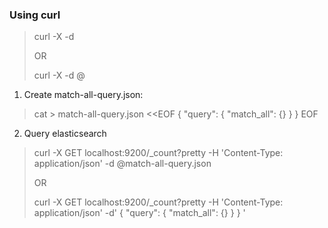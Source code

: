 ### Using curl

> curl -X <VERB> <URL> -d <BODY>
> 
> OR
> 
> curl -X <VERB> <URL> -d @<FILE>

1. Create match-all-query.json:

> cat > match-all-query.json <<EOF
> {
>  "query": {
>  "match_all": {}
>  }
> }
> EOF

2. Query elasticsearch

> curl -X GET localhost:9200/_count?pretty -H 'Content-Type: application/json' -d @match-all-query.json 
>
> OR
>
> curl -X GET localhost:9200/_count?pretty -H 'Content-Type: application/json' -d'
> {
>  "query": {
>  "match_all": {}
>  }
> }
> '

